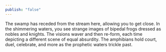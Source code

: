 ```yaml
---
publish: "false"
---
```

The swamp has receded from the stream here, allowing you to get close. In the shimmering waters, you see strange images of bipedal frogs dressed as nobles and knights. The visions waver and then re-form, each time depicting a different scene of equal absurdity. The amphibians hold court, duel, celebrate, and more as the prophetic waters trickle past.
